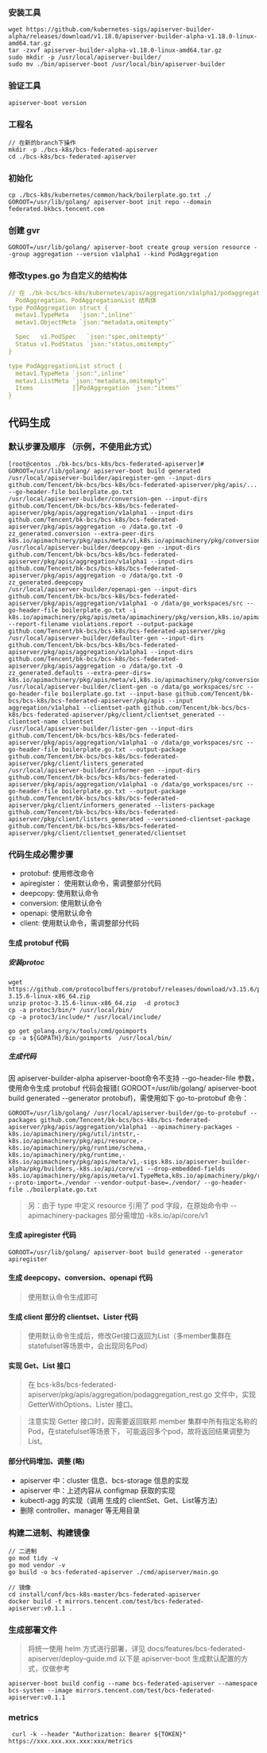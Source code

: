 ### 安装工具
```shell
wget https://github.com/kubernetes-sigs/apiserver-builder-alpha/releases/download/v1.18.0/apiserver-builder-alpha-v1.18.0-linux-amd64.tar.gz
tar -zxvf apiserver-builder-alpha-v1.18.0-linux-amd64.tar.gz
sudo mkdir -p /usr/local/apiserver-builder/
sudo mv ./bin/apiserver-boot /usr/local/bin/apiserver-builder
```

### 验证工具
```shell
apiserver-boot version
```

### 工程名
```shell
// 在新的branch下操作
mkdir -p ./bcs-k8s/bcs-federated-apiserver
cd ./bcs-k8s/bcs-federated-apiserver
```

### 初始化
```shell
cp ./bcs-k8s/kubernetes/common/hack/boilerplate.go.txt ./
GOROOT=/usr/lib/golang/ apiserver-boot init repo --domain federated.bkbcs.tencent.com
```

### 创建 gvr
```shell
GOROOT=/usr/lib/golang/ apiserver-boot create group version resource --group aggregation --version v1alpha1 --kind PodAggregation
```

### 修改types.go 为自定义的结构体
```yaml
// 在 ./bk-bcs/bcs-k8s/kubernetes/apis/aggregation/v1alpha1/podaggregation_types.go 中填充 
  PodAggregation、PodAggregationList 结构体
type PodAggregation struct {
  metav1.TypeMeta   `json:",inline"`
  metav1.ObjectMeta `json:"metadata,omitempty"`

  Spec   v1.PodSpec   `json:"spec,omitempty"`
  Status v1.PodStatus `json:"status,omitempty"`
}

type PodAggregationList struct {
  metav1.TypeMeta `json:",inline"`
  metav1.ListMeta `json:"metadata,omitempty"`
  Items           []PodAggregation `json:"items"`
}
```

## 代码生成
### 默认步骤及顺序 （示例，不使用此方式）
```shell
[root@centos ./bk-bcs/bcs-k8s/bcs-federated-apiserver]# GOROOT=/usr/lib/golang/ apiserver-boot build generated
/usr/local/apiserver-builder/apiregister-gen --input-dirs github.com/Tencent/bk-bcs/bcs-k8s/bcs-federated-apiserver/pkg/apis/... --go-header-file boilerplate.go.txt
/usr/local/apiserver-builder/conversion-gen --input-dirs github.com/Tencent/bk-bcs/bcs-k8s/bcs-federated-apiserver/pkg/apis/aggregation/v1alpha1 --input-dirs github.com/Tencent/bk-bcs/bcs-k8s/bcs-federated-apiserver/pkg/apis/aggregation -o /data.go.txt -O zz_generated.conversion --extra-peer-dirs k8s.io/apimachinery/pkg/apis/meta/v1,k8s.io/apimachinery/pkg/conversion,k8s.io/apimachinery/pkg/runtime
/usr/local/apiserver-builder/deepcopy-gen --input-dirs github.com/Tencent/bk-bcs/bcs-k8s/bcs-federated-apiserver/pkg/apis/aggregation/v1alpha1 --input-dirs github.com/Tencent/bk-bcs/bcs-k8s/bcs-federated-apiserver/pkg/apis/aggregation -o /data/go.txt -O zz_generated.deepcopy
/usr/local/apiserver-builder/openapi-gen --input-dirs github.com/Tencent/bk-bcs/bcs-k8s/bcs-federated-apiserver/pkg/apis/aggregation/v1alpha1 -o /data/go_workspaces/src --go-header-file boilerplate.go.txt -i k8s.io/apimachinery/pkg/apis/meta/apimachinery/pkg/version,k8s.io/apimachinery/pkg/runtime,k8s.io/apimachinery/pkg/util/intstr,k8s.io/api/core/v1,k8s.io/api/apps/v1 --report-filename violations.report --output-package github.com/Tencent/bk-bcs/bcs-k8s/bcs-federated-apiserver/pkg
/usr/local/apiserver-builder/defaulter-gen --input-dirs github.com/Tencent/bk-bcs/bcs-k8s/bcs-federated-apiserver/pkg/apis/aggregation/v1alpha1 --input-dirs github.com/Tencent/bk-bcs/bcs-k8s/bcs-federated-apiserver/pkg/apis/aggregation -o /data/go.txt -O zz_generated.defaults --extra-peer-dirs= k8s.io/apimachinery/pkg/apis/meta/v1,k8s.io/apimachinery/pkg/conversion,k8s.io/apimachinery/pkg/runtime
/usr/local/apiserver-builder/client-gen -o /data/go_workspaces/src --go-header-file boilerplate.go.txt --input-base github.com/Tencent/bk-bcs/bcs-k8s/bcs-federated-apiserver/pkg/apis --input aggregation/v1alpha1 --clientset-path github.com/Tencent/bk-bcs/bcs-k8s/bcs-federated-apiserver/pkg/client/clientset_generated --clientset-name clientset
/usr/local/apiserver-builder/lister-gen --input-dirs github.com/Tencent/bk-bcs/bcs-k8s/bcs-federated-apiserver/pkg/apis/aggregation/v1alpha1 -o /data/go_workspaces/src --go-header-file boilerplate.go.txt --output-package github.com/Tencent/bk-bcs/bcs-k8s/bcs-federated-apiserver/pkg/client/listers_generated
/usr/local/apiserver-builder/informer-gen --input-dirs github.com/Tencent/bk-bcs/bcs-k8s/bcs-federated-apiserver/pkg/apis/aggregation/v1alpha1 -o /data/go_workspaces/src --go-header-file boilerplate.go.txt --output-package github.com/Tencent/bk-bcs/bcs-k8s/bcs-federated-apiserver/pkg/client/informers_generated --listers-package github.com/Tencent/bk-bcs/bcs-k8s/bcs-federated-apiserver/pkg/client/listers_generated --versioned-clientset-package github.com/Tencent/bk-bcs/bcs-k8s/bcs-federated-apiserver/pkg/client/clientset_generated/clientset
```

### 代码生成必需步骤
* protobuf: 使用修改命令
* apiregister： 使用默认命令，需调整部分代码
* deepcopy: 使用默认命令
* conversion: 使用默认命令
* openapi: 使用默认命令
* client: 使用默认命令，需调整部分代码

#### 生成 protobuf 代码

##### 安装protoc
```shell
wget https://github.com/protocolbuffers/protobuf/releases/download/v3.15.6/protoc-3.15.6-linux-x86_64.zip
unzip protoc-3.15.6-linux-x86_64.zip  -d protoc3
cp -a protoc3/bin/* /usr/local/bin/
cp -a protoc3/include/* /usr/local/include/

go get golang.org/x/tools/cmd/goimports
cp -a ${GOPATH}/bin/goimports  /usr/local/bin/
```

##### 生成代码
 因 apiserver-builder-alpha apiserver-boot命令不支持 --go-header-file 参数，使用命令生成 protobuf 代码会报错( 
 GOROOT=/usr/lib/golang/ apiserver-boot build generated --generator protobuf)，需使用如下 go-to-protobuf 命令：

```shell
GOROOT=/usr/lib/golang/ /usr/local/apiserver-builder/go-to-protobuf --packages github.com/Tencent/bk-bcs/bcs-k8s/bcs-federated-apiserver/pkg/apis/aggregation/v1alpha1 --apimachinery-packages -k8s.io/apimachinery/pkg/util/intstr,-k8s.io/apimachinery/pkg/api/resource,-k8s.io/apimachinery/pkg/runtime/schema,-k8s.io/apimachinery/pkg/runtime,-k8s.io/apimachinery/pkg/apis/meta/v1,-sigs.k8s.io/apiserver-builder-alpha/pkg/builders,-k8s.io/api/core/v1 --drop-embedded-fields k8s.io/apimachinery/pkg/apis/meta/v1.TypeMeta,k8s.io/apimachinery/pkg/runtime.Serializer --proto-import=./vendor --vendor-output-base=./vendor/ --go-header-file ./boilerplate.go.txt
```
> 另：由于 type 中定义 resource 引用了 pod 字段，在原始命令中 --apimachinery-packages 部分需增加 -k8s.io/api/core/v1

#### 生成 apiregister 代码
```shell
GOROOT=/usr/lib/golang/ apiserver-boot build generated --generator apiregister
```

#### 生成 deepcopy、conversion、openapi 代码
> 使用默认命令生成即可

#### 生成 client 部分的 clientset、Lister 代码
> 使用默认命令生成后，修改Get接口返回为List（多member集群在statefulset等场景中，会出现同名Pod）

#### 实现 Get、List 接口
> 在 bcs-k8s/bcs-federated-apiserver/pkg/apis/aggregation/podaggregation_rest.go 文件中，实现 
> GetterWithOptions、Lister 接口。

> 注意实现 Getter 接口时，因需要返回联邦 member 集群中所有指定名称的 Pod，在statefulset等场景下，
> 可能返回多个pod，故将返回结果调整为 List。

#### 部分代码增加、调整 (略)
* apiserver 中：cluster 信息、bcs-storage 信息的实现
* apiserver 中：上述内容从 configmap 获取的实现
* kubectl-agg 的实现（调用 生成的 clientSet、Get、List等方法）
* 删除 controller、manager 等无用目录

### 构建二进制、构建镜像
```shell
// 二进制
go mod tidy -v
go mod vendor -v
go build -o bcs-federated-apiserver ./cmd/apiserver/main.go

// 镜像
cd install/conf/bcs-k8s-master/bcs-federated-apiserver
docker build -t mirrors.tencent.com/test/bcs-federated-apiserver:v0.1.1 .
```

### 生成部署文件
> 将统一使用 helm 方式进行部署，详见 docs/features/bcs-federated-apiserver/deploy-guide.md 以下是 apiserver-boot 生成默认配置的方式，仅做参考
```shell
apiserver-boot build config --name bcs-federated-apiserver --namespace bcs-system --image mirrors.tencent.com/test/bcs-federated-apiserver:v0.1.1
```


### metrics
```shell
 curl -k --header "Authorization: Bearer ${TOKEN}" https://xxx.xxx.xxx.xxx:xxx/metrics
```